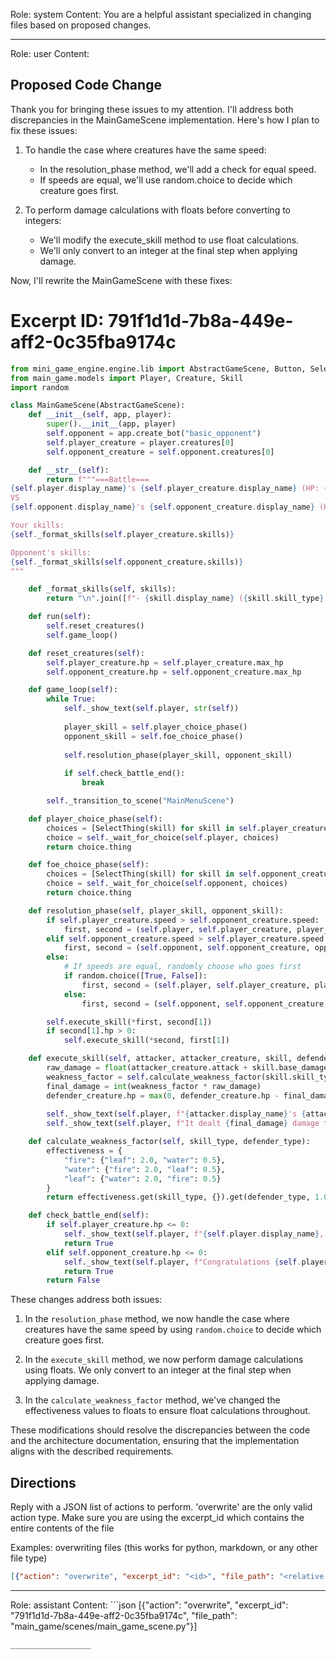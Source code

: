 Role: system
Content: You are a helpful assistant specialized in changing files based on proposed changes.
__________________
Role: user
Content: 
## Proposed Code Change
Thank you for bringing these issues to my attention. I'll address both discrepancies in the MainGameScene implementation. Here's how I plan to fix these issues:

1. To handle the case where creatures have the same speed:
   - In the resolution_phase method, we'll add a check for equal speed.
   - If speeds are equal, we'll use random.choice to decide which creature goes first.

2. To perform damage calculations with floats before converting to integers:
   - We'll modify the execute_skill method to use float calculations.
   - We'll only convert to an integer at the final step when applying damage.

Now, I'll rewrite the MainGameScene with these fixes:

# Excerpt ID: 791f1d1d-7b8a-449e-aff2-0c35fba9174c
```python main_game/scenes/main_game_scene.py
from mini_game_engine.engine.lib import AbstractGameScene, Button, SelectThing
from main_game.models import Player, Creature, Skill
import random

class MainGameScene(AbstractGameScene):
    def __init__(self, app, player):
        super().__init__(app, player)
        self.opponent = app.create_bot("basic_opponent")
        self.player_creature = player.creatures[0]
        self.opponent_creature = self.opponent.creatures[0]

    def __str__(self):
        return f"""===Battle===
{self.player.display_name}'s {self.player_creature.display_name} (HP: {self.player_creature.hp}/{self.player_creature.max_hp})
VS
{self.opponent.display_name}'s {self.opponent_creature.display_name} (HP: {self.opponent_creature.hp}/{self.opponent_creature.max_hp})

Your skills:
{self._format_skills(self.player_creature.skills)}

Opponent's skills:
{self._format_skills(self.opponent_creature.skills)}
"""

    def _format_skills(self, skills):
        return "\n".join([f"- {skill.display_name} ({skill.skill_type} type, {skill.base_damage} damage)" for skill in skills])

    def run(self):
        self.reset_creatures()
        self.game_loop()

    def reset_creatures(self):
        self.player_creature.hp = self.player_creature.max_hp
        self.opponent_creature.hp = self.opponent_creature.max_hp

    def game_loop(self):
        while True:
            self._show_text(self.player, str(self))
            
            player_skill = self.player_choice_phase()
            opponent_skill = self.foe_choice_phase()
            
            self.resolution_phase(player_skill, opponent_skill)
            
            if self.check_battle_end():
                break

        self._transition_to_scene("MainMenuScene")

    def player_choice_phase(self):
        choices = [SelectThing(skill) for skill in self.player_creature.skills]
        choice = self._wait_for_choice(self.player, choices)
        return choice.thing

    def foe_choice_phase(self):
        choices = [SelectThing(skill) for skill in self.opponent_creature.skills]
        choice = self._wait_for_choice(self.opponent, choices)
        return choice.thing

    def resolution_phase(self, player_skill, opponent_skill):
        if self.player_creature.speed > self.opponent_creature.speed:
            first, second = (self.player, self.player_creature, player_skill), (self.opponent, self.opponent_creature, opponent_skill)
        elif self.opponent_creature.speed > self.player_creature.speed:
            first, second = (self.opponent, self.opponent_creature, opponent_skill), (self.player, self.player_creature, player_skill)
        else:
            # If speeds are equal, randomly choose who goes first
            if random.choice([True, False]):
                first, second = (self.player, self.player_creature, player_skill), (self.opponent, self.opponent_creature, opponent_skill)
            else:
                first, second = (self.opponent, self.opponent_creature, opponent_skill), (self.player, self.player_creature, player_skill)

        self.execute_skill(*first, second[1])
        if second[1].hp > 0:
            self.execute_skill(*second, first[1])

    def execute_skill(self, attacker, attacker_creature, skill, defender_creature):
        raw_damage = float(attacker_creature.attack + skill.base_damage - defender_creature.defense)
        weakness_factor = self.calculate_weakness_factor(skill.skill_type, defender_creature.creature_type)
        final_damage = int(weakness_factor * raw_damage)
        defender_creature.hp = max(0, defender_creature.hp - final_damage)
        
        self._show_text(self.player, f"{attacker.display_name}'s {attacker_creature.display_name} used {skill.display_name}!")
        self._show_text(self.player, f"It dealt {final_damage} damage to {defender_creature.display_name}!")

    def calculate_weakness_factor(self, skill_type, defender_type):
        effectiveness = {
            "fire": {"leaf": 2.0, "water": 0.5},
            "water": {"fire": 2.0, "leaf": 0.5},
            "leaf": {"water": 2.0, "fire": 0.5}
        }
        return effectiveness.get(skill_type, {}).get(defender_type, 1.0)

    def check_battle_end(self):
        if self.player_creature.hp <= 0:
            self._show_text(self.player, f"{self.player.display_name}, you have lost the battle!")
            return True
        elif self.opponent_creature.hp <= 0:
            self._show_text(self.player, f"Congratulations {self.player.display_name}, you have won the battle!")
            return True
        return False
```

These changes address both issues:

1. In the `resolution_phase` method, we now handle the case where creatures have the same speed by using `random.choice` to decide which creature goes first.

2. In the `execute_skill` method, we now perform damage calculations using floats. We only convert to an integer at the final step when applying damage.

3. In the `calculate_weakness_factor` method, we've changed the effectiveness values to floats to ensure float calculations throughout.

These modifications should resolve the discrepancies between the code and the architecture documentation, ensuring that the implementation aligns with the described requirements.

## Directions
Reply with a JSON list of actions to perform. 'overwrite' are the only valid action type. 
Make sure you are using the excerpt_id which contains the entire contents of the file

Examples:
overwriting files (this works for python, markdown, or any other file type)
```json output_example1
[{"action": "overwrite", "excerpt_id": "<id>", "file_path": "<relative file path>"}]
```

__________________
Role: assistant
Content: ```json
[{"action": "overwrite", "excerpt_id": "791f1d1d-7b8a-449e-aff2-0c35fba9174c", "file_path": "main_game/scenes/main_game_scene.py"}]
```
__________________
